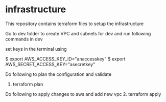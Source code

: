 # infrastructure
This repository contains terraform files to setup the infrastructure

Go to dev folder to create VPC and subnets for dev
and run following commands in dev


set keys in the terminal using 

$ export AWS_ACCESS_KEY_ID="anaccesskey"
$ export AWS_SECRET_ACCESS_KEY="asecretkey"

Do following to plan the configuration and validate
1. terraform plan 

Do following to apply changes to aws and add new vpc
2.  terraform apply